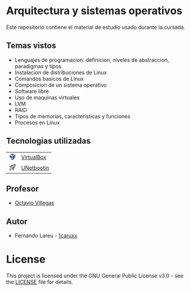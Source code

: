 # Arquitectura y sistemas operativos

Este repositorio contiene el material de estudio usado durante la cursada.

## Temas vistos

* Lenguajes de programacion: definicion, niveles de abstraccion, paradigmas y tipos
* Instalacion de distribuciones de Linux
* Comandos basicos de Linux
* Composicion de un sistema operativo
* Software libre
* Uso de maquinas virtuales
* LVM
* RAID
* Tipos de memorias, caracteristicas y funciones
* Procesos en Linux

## Tecnologias utilizadas

<table>
    <tbody>
        <tr>
            <td><img src="./Z. img/virtualbox.png" width="20px" height="20px"/></td>
            <td><a href="https://www.virtualbox.org/">VirtualBox</a></td>
        <tr>
        <tr>
            <td><img src="./Z. img/unetbootin.png" width="20px" height="20px"/></td>
            <td><a href="https://unetbootin.github.io/">UNetbootin</a></td>
        <tr>
    </tbody>
</table>

## Profesor

* [Octavio Villegas](https://github.com/octaviovillegas)

## Autor

* Fernando Lareu - [1caruxx](https://github.com/1caruxx)

# License

This project is licensed under the GNU General Public License v3.0 - see the [LICENSE](https://github.com/1caruxx/Arquitectura_y_sistemas_operativos/blob/master/LICENSE) file for details.
